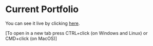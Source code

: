 # Current Portfolio      

You can see it live by clicking [here](https://timolansberry.github.io/).

[To open in a new tab press CTRL+click (on Windows and Linux) or CMD+click (on MacOS)]
